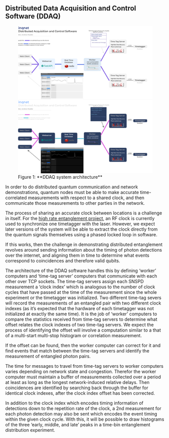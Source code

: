 
## Distributed Data Acquisition and Control Software (DDAQ)

<figure markdown> 
    <a name='fig:ddaq'></a> 
    <img alt="fig:ddaq" style="width: nil; margin: auto;" src="./figs/DDAQ_light.svg#only-light" >
    <img alt="fig:ddaq" style="width: nil; margin: auto;" src="./figs/DDAQ_dark.svg#only-dark" > 
    <figcaption markdown> Figure 1: **DDAQ system architecture**</figcaption>
    </figure>

In order to do distributed quantum communication and network demonstrations, quantum nodes must be able to make accurate time-correlated measurements with respect to a shared clock, and then communicate those measurements to other parties in the network.

The process of sharing an accurate clock between locations is a challenge in itself. For the [high rate entanglement project](../chapter_05/), an RF clock is currently used to synchronize one timetagger with the laser. However, we expect later versions of the system will be able to extract the clock directly from the quantum signals themselves using a phased locked loop in software.

If this works, then the challenge in demonstrating distributed entanglement revolves around sending information about the timing of photon detections over the internet, and aligning them in time to determine what events correspond to coincidences and therefore valid qubits.

The architecture of the DDAQ software handles this by defining ‘worker’ computers and ‘time-tag server’ computers that communicate with each other over TCP sockets. The time-tag servers assign each SNSPD measurement a ‘clock index’ which is analogous to the number of clock cycles that have passed at the time of the measurement since the whole experiment or the timetagger was initialized. Two different time-tag severs will record the measurements of an entangled pair with two different clock indexes (as it’s expected that the hardware of each timetagger was not initialized at exactly the same time). It is the job of ‘worker’ computers to compare the statistics received from time-tag servers to determine what offset relates the clock indexes of two time-tag servers. We expect the process of identifying the offset will involve a computation similar to a that of a multi-start multi-stop histogram or correlation measurement.

If the offset can be found, then the worker computer can correct for it and find events that match between the time-tag servers and identify the measurement of entangled photon pairs.

The time for messages to travel from time-tag servers to worker computers varies depending on network state and congestion. Therefor the worker computer must maintain a buffer of measurements collected over a period at least as long as the longest network-induced relative delays. Then coincidences are identified by searching back through the buffer for identical clock indexes, after the clock index offset has been corrected.

In addition to the clock index which encodes timing information of detections down to the repetition rate of the clock, a 2nd measurement for each photon detection may also be sent which encodes the event timing within the given clock cycle. With this, it will be possible to draw histograms of the three ‘early, middle, and late’ peaks in a time-bin entanglement distribution experiment.
